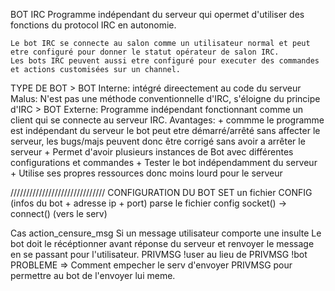 BOT IRC
	Programme indépendant du serveur
	qui opermet d'utiliser des fonctions du protocol IRC en autonomie.

	Le bot IRC se connecte au salon comme un utilisateur normal et peut 
	etre configuré pour donner le statut opérateur de salon IRC.
	Les bots IRC peuvent aussi etre configuré pour executer des commandes
	et actions customisées sur un channel.


TYPE DE BOT
	> BOT Interne:
		intégré direectement au code du serveur
		Malus: N'est pas une méthode conventionnelle d'IRC, 
				s'éloigne du principe d'IRC
	> BOT Externe:
		Programme indépendant fonctionnant comme un client 
		 qui se connecte au serveur IRC.
		Avantages:
			+ commme le programme est indépendant du serveur
			le bot peut etre démarré/arrêté sans affecter
			le serveur, les bugs/majs peuvent donc être 
			corrigé sans avoir a arrêter le serveur
			+ Permet d'avoir plusieurs instances de Bot
			 avec différentes configurations et commandes
			+ Tester le bot indépendamment du serveur
			+ Utilise ses propres ressources donc moins 
				lourd pour le serveur 


//////////////////////////////
CONFIGURATION DU BOT
	SET un fichier CONFIG (infos du bot + adresse ip + port)
	parse le fichier config
	socket() -> connect() (vers le serv)

Cas action_censure_msg
	Si un message utilisateur comporte une insulte
	Le bot doit le récéptionner avant réponse du serveur 
	et renvoyer le message en se passant pour l'utilisateur.
	PRIVMSG !user au lieu de PRIVMSG !bot
	PROBLEME => Comment empecher le serv d'envoyer PRIVMSG pour
	 permettre au bot de l'envoyer lui meme.


